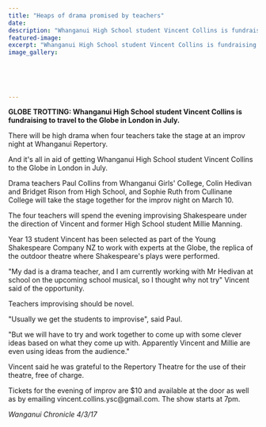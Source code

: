 ```yaml
---
title: "Heaps of drama promised by teachers"
date: 
description: "Whanganui High School student Vincent Collins is fundraising to travel to the Globe in London in July..."
featured-image: 
excerpt: "Whanganui High School student Vincent Collins is fundraising to travel to the Globe in London in July."
image_gallery:
	
	
	
	
	
---
```


<p><strong>GLOBE TROTTING: <span>Whanganui High School student Vincent Collins is fundraising to travel to the Globe in London in July.</span></strong></p>
<p>There will be high drama when four teachers take the stage at an improv night at Whanganui Repertory.</p>
<p>And it's all in aid of getting Whanganui High School student Vincent Collins to the Globe in London in July.</p>
<p>Drama teachers Paul Collins from Whanganui Girls' College, Colin Hedivan and Bridget Rison from High School, and Sophie Ruth from Cullinane College will take the stage together for the improv night on March 10.</p>
<p>The four teachers will spend the evening improvising Shakespeare under the direction of Vincent and former High School student Millie Manning.</p>
<p>Year 13 student Vincent has been selected as part of the Young Shakespeare Company NZ to work with experts at the Globe, the replica of the outdoor theatre where Shakespeare's plays were performed.</p>
<p>"My dad is a drama teacher, and I am currently working with Mr Hedivan at school on the upcoming school musical, so I thought why not try" Vincent said of the opportunity.</p>
<p>Teachers improvising should be novel.</p>
<p>"Usually we get the students to improvise", said Paul.</p>
<p>"But we will have to try and work together to come up with some clever ideas based on what they come up with. Apparently Vincent and Millie are even using ideas from the audience."</p>
<p>Vincent said he was grateful to the Repertory Theatre for the use of their theatre, free of charge.</p>
<p>Tickets for the evening of improv are $10 and available at the door as well as by emailing vincent.collins.ysc@gmail.com. The show starts at 7pm.</p>
<p class="clear syndicator"><em>Wanganui Chronicle 4/3/17</em></p>

